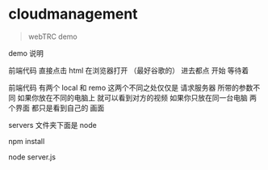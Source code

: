 # cloudmanagement

> webTRC demo

demo 说明

前端代码 直接点击 html 在浏览器打开 （最好谷歌的）
进去都点 开始 等待着

前端代码 有两个 local 和 remo 这两个不同之处仅仅是 请求服务器 所带的参数不同
如果你放在不同的电脑上 就可以看到对方的视频
如果你只放在同一台电脑 两个界面 都只是看到自己的 画面

servers 文件夹下面是 node

npm install

node server.js
